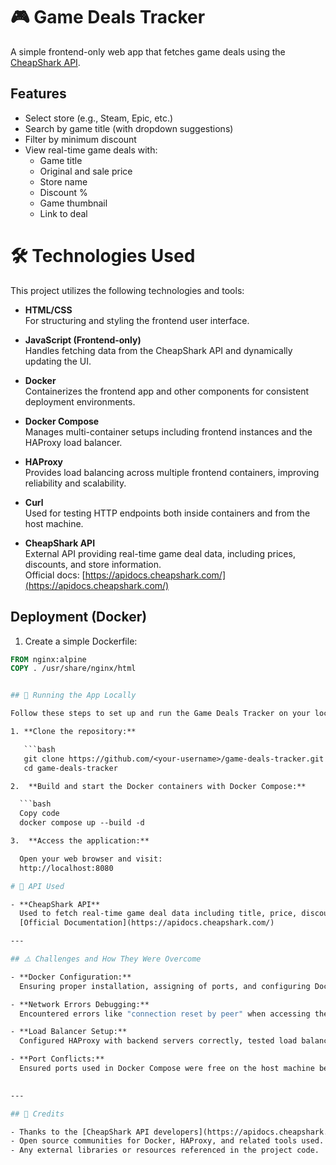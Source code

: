 # 🎮 Game Deals Tracker

A simple frontend-only web app that fetches game deals using the [CheapShark API](https://apidocs.cheapshark.com/).

## Features

- Select store (e.g., Steam, Epic, etc.)
- Search by game title (with dropdown suggestions)
- Filter by minimum discount
- View real-time game deals with:
  - Game title
  - Original and sale price
  - Store name
  - Discount %
  - Game thumbnail
  - Link to deal

# 🛠️ Technologies Used

This project utilizes the following technologies and tools:

- **HTML/CSS**  
  For structuring and styling the frontend user interface.

- **JavaScript (Frontend-only)**  
  Handles fetching data from the CheapShark API and dynamically updating the UI.

- **Docker**  
  Containerizes the frontend app and other components for consistent deployment environments.

- **Docker Compose**  
  Manages multi-container setups including frontend instances and the HAProxy load balancer.

- **HAProxy**  
  Provides load balancing across multiple frontend containers, improving reliability and scalability.

- **Curl**  
  Used for testing HTTP endpoints both inside containers and from the host machine.

- **CheapShark API**  
  External API providing real-time game deal data, including prices, discounts, and store information.  
  Official docs: [https://apidocs.cheapshark.com/](https://apidocs.cheapshark.com/)


## Deployment (Docker)

1. Create a simple Dockerfile:

```Dockerfile
FROM nginx:alpine
COPY . /usr/share/nginx/html


## 🚀 Running the App Locally

Follow these steps to set up and run the Game Deals Tracker on your local machine:

1. **Clone the repository:**

   ```bash
   git clone https://github.com/<your-username>/game-deals-tracker.git
   cd game-deals-tracker

2.  **Build and start the Docker containers with Docker Compose:**

  ```bash
  Copy code
  docker compose up --build -d

3.  **Access the application:**

  Open your web browser and visit:
  http://localhost:8080

# 📡 API Used

- **CheapShark API**  
  Used to fetch real-time game deal data including title, price, discount percentage, and store info.  
  [Official Documentation](https://apidocs.cheapshark.com/)

---

## ⚠️ Challenges and How They Were Overcome

- **Docker Configuration:**  
  Ensuring proper installation, assigning of ports, and configuring Docker and Docker Compose correctly to run multiple containers with proper networking.

- **Network Errors Debugging:**  
  Encountered errors like "connection reset by peer" when accessing the load balancer from the local machine. Debugged by verifying container networking, port exposure, and load balancer HAProxy configuration.

- **Load Balancer Setup:**  
  Configured HAProxy with backend servers correctly, tested load balancing inside the container. While requests worked inside the container, there was an unresolved issue with curl requests failing from the host machine.

- **Port Conflicts:**  
  Ensured ports used in Docker Compose were free on the host machine before binding to avoid conflicts.
 

---

## 🙏 Credits

- Thanks to the [CheapShark API developers](https://apidocs.cheapshark.com/) for providing a reliable data source.  
- Open source communities for Docker, HAProxy, and related tools used.  
- Any external libraries or resources referenced in the project code.
